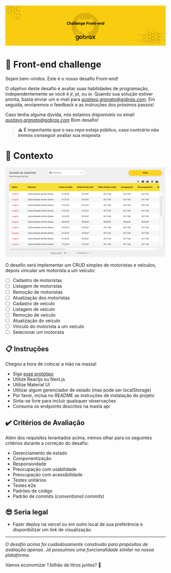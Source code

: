![image](https://github.com/gobrax/frontend-challenges/blob/main/images/capa-github.png)


# 🚀 Front-end challenge

Sejam bem-vindos. Este é o nosso desafio Front-end!

O objetivo deste desafio é avaliar suas habilidades de programação, independentemente se você é jr, pl, ou sr.
Quando sua solução estiver pronta, basta enviar um e-mail para *gustavo.granato@gobrax.com*.
Em seguida, enviaremos o feedback e as instruções dos próximos passos!

Caso tenha alguma dúvida, nós estamos disponíveis no email *gustavo.granato@gobrax.com*
Bom desafio!

> ⚠️ **É importante que o seu repo esteja público, caso contrário não iremos conseguir avaliar sua resposta**

# 🧠 Contexto

![Protótipo](https://github.com/gobrax/frontend-challenges/blob/main/images/cadastro.png)

O desafio será implementar um CRUD simples de motoristas e veículos, depois vincular um motorista a um veículo:
- [ ] Cadastro de motoristas
- [ ] Listagem de motoristas
- [ ] Remoção de motoristas
- [ ] Atualização dos motoristas
- [ ] Cadastro de veículo
- [ ] Listagem de veículo
- [ ] Remoção de veículo
- [ ] Atualização do veículo
- [ ] Vínculo do motorista a um veículo
- [ ] Selecionar um motorista

## 📋 Instruções

Chegou a hora de colocar a mão na massa!

- Siga [esse protótipo](https://gobrax.com.br)
- Utilize Reactjs ou Next.js
- Utilize Material UI
- Utilizar algum gerenciador de estado (mas pode ser localStorage)
- Por favor, inclua no README as instruções de instalação do projeto
- Sinta-se livre para incluir quaisquer observações
- Consuma os endpoints descritos na masta api
 
## ✔️ Critérios de Avaliação

Além dos requisitos levantados acima, iremos olhar para os seguintes critérios durante a correção do desafio:

- Gerenciamento de estado
- Componentização
- Responsividade
- Preocupação com usabilidade
- Preocupação com acessibilidade
- Testes unitários
- Testes e2e
- Padrões de código
- Padrão de commits (_conventional commits_)

## 😎 Seria legal
- Fazer deploy na vercel ou em outro local de sua preferência e disponibilizar um link de visualização.
---

_O desafio acima foi cuidadosamente construído para propósitos de avaliação apenas. Já possuimos uma funcionalidade similar na nossa plataforma._

Vamos economizar 1 bilhão de litros juntos? 💛
